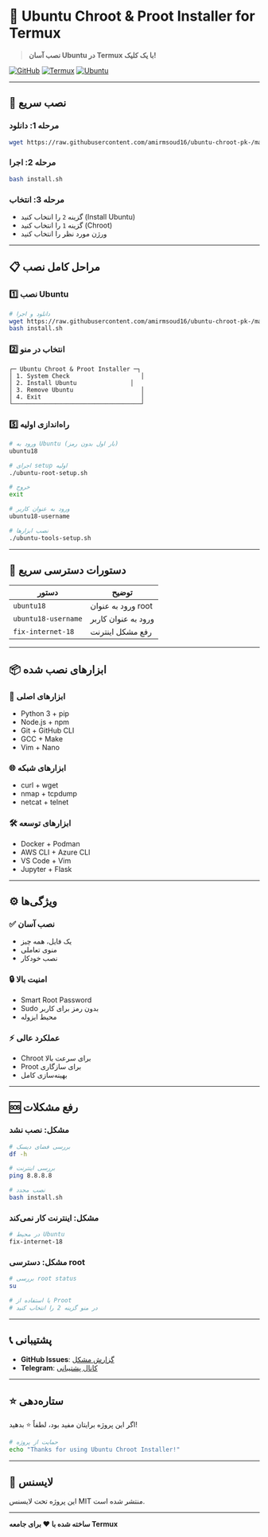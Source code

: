 # 🐧 Ubuntu Chroot & Proot Installer for Termux

> **نصب آسان Ubuntu در Termux با یک کلیک!**

[![GitHub](https://img.shields.io/badge/GitHub-Repository-blue?style=flat&logo=github)](https://github.com/amirmsoud16/ubuntu-chroot-pk-)
[![Termux](https://img.shields.io/badge/Termux-Compatible-green?style=flat&logo=android)](https://termux.dev/)
[![Ubuntu](https://img.shields.io/badge/Ubuntu-18.04%20%7C%2020.04%20%7C%2022.04%20%7C%2024.04-orange?style=flat&logo=ubuntu)](https://ubuntu.com/)

---

## 🚀 نصب سریع

### مرحله 1: دانلود
```bash
wget https://raw.githubusercontent.com/amirmsoud16/ubuntu-chroot-pk-/main/install.sh
```

### مرحله 2: اجرا
```bash
bash install.sh
```

### مرحله 3: انتخاب
- گزینه `2` را انتخاب کنید (Install Ubuntu)
- گزینه `1` را انتخاب کنید (Chroot)
- ورژن مورد نظر را انتخاب کنید

---

## 📋 مراحل کامل نصب

### 1️⃣ **نصب Ubuntu**
```bash
# دانلود و اجرا
wget https://raw.githubusercontent.com/amirmsoud16/ubuntu-chroot-pk-/main/install.sh
bash install.sh
```

### 2️⃣ **انتخاب در منو**
```
┌─ Ubuntu Chroot & Proot Installer ─┐
│ 1. System Check                    │
│ 2. Install Ubuntu               │
│ 3. Remove Ubuntu                   │
│ 4. Exit                            │
└────────────────────────────────────┘
```
### 5️⃣ **راه‌اندازی اولیه**
```bash
# ورود به Ubuntu (بار اول بدون رمز)
ubuntu18

# اجرای setup اولیه
./ubuntu-root-setup.sh

# خروج
exit

# ورود به عنوان کاربر
ubuntu18-username

# نصب ابزارها
./ubuntu-tools-setup.sh
```

---

## 🎯 دستورات دسترسی سریع

| دستور | توضیح |
|-------|-------|
| `ubuntu18` | ورود به عنوان root |
| `ubuntu18-username` | ورود به عنوان کاربر |
| `fix-internet-18` | رفع مشکل اینترنت |

---

## 📦 ابزارهای نصب شده

### 🔧 **ابزارهای اصلی**
- Python 3 + pip
- Node.js + npm
- Git + GitHub CLI
- GCC + Make
- Vim + Nano

### 🌐 **ابزارهای شبکه**
- curl + wget
- nmap + tcpdump
- netcat + telnet

### 🛠️ **ابزارهای توسعه**
- Docker + Podman
- AWS CLI + Azure CLI
- VS Code + Vim
- Jupyter + Flask

---

## ⚙️ ویژگی‌ها

### ✅ **نصب آسان**
- یک فایل، همه چیز
- منوی تعاملی
- نصب خودکار

### 🔒 **امنیت بالا**
- Smart Root Password
- Sudo بدون رمز برای کاربر
- محیط ایزوله

### ⚡ **عملکرد عالی**
- Chroot برای سرعت بالا
- Proot برای سازگاری
- بهینه‌سازی کامل

---

## 🆘 رفع مشکلات

### **مشکل: نصب نشد**
```bash
# بررسی فضای دیسک
df -h

# بررسی اینترنت
ping 8.8.8.8

# نصب مجدد
bash install.sh
```

### **مشکل: اینترنت کار نمی‌کند**
```bash
# در محیط Ubuntu
fix-internet-18
```

### **مشکل: دسترسی root**
```bash
# بررسی root status
su

# یا استفاده از Proot
# در منو گزینه 2 را انتخاب کنید
```

---

## 📞 پشتیبانی

- **GitHub Issues**: [گزارش مشکل](https://github.com/amirmsoud16/ubuntu-chroot-pk-/issues)
- **Telegram**: [کانال پشتیبانی](https://t.me/ubuntu_chroot_support)

---

## ⭐ ستاره‌دهی

اگر این پروژه برایتان مفید بود، لطفاً ⭐ بدهید!

```bash
# حمایت از پروژه
echo "Thanks for using Ubuntu Chroot Installer!"
```

---

## 📄 لایسنس

این پروژه تحت لایسنس MIT منتشر شده است.

---

**ساخته شده با ❤️ برای جامعه Termux** 
